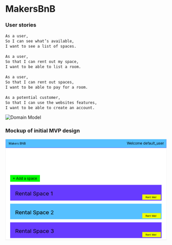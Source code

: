 # MakersBnB

### User stories
```
As a user, 
So I can see what’s available,
I want to see a list of spaces.

As a user,
So that I can rent out my space,
I want to be able to list a room.

As a user,
So that I can rent out spaces,
I want to be able to pay for a room.

As a potential customer,
So that I can use the websites features,
I want to be able to create an account.
```

![Domain Model](https://imgur.com/gdmDQB7.png)

### Mockup of initial MVP design
![MVP Mockup](.assets/images/../../assets/images/MakersBnB.png "Title")
